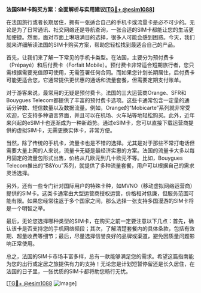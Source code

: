 **法国SIM卡购买方案：全面解析与实用建议[[TG💪+ @esim1088](https://t.me/s/esim1088)]**

在法国旅行或者长期居住，拥有一张适合自己的手机卡或流量卡是必不可少的。无论是为了日常通讯、社交网络还是导航查询，一张合适的SIM卡都能让您的生活更加便捷。然而，面对市面上琳琅满目的选择，很多人可能会感到困惑。今天，我们就来详细解读法国的SIM卡购买方案，帮助您轻松找到最适合自己的产品。

首先，让我们来了解一下常见的手机卡类型。在法国，主要分为预付费卡（Prépayé）和后付费卡（Forfait Mobile）。预付费卡非常适合短期旅行者，您只需根据需要充值即可使用，无需签署任何合同。而如果您计划长期居住，后付费卡可能更适合您，它通常提供更优惠的通话和流量套餐，但需要定期支付账单。

对于游客来说，最常用的无疑是预付费卡。法国的三大运营商Orange、SFR和Bouygues Telecom都提供了丰富的预付费卡选项。这些卡通常包含一定量的通话分钟数、短信数量以及数据流量。例如，Orange的“Mobicarte”系列就非常受欢迎，它支持多种语言界面，并且可以在机场、火车站等地轻松购买。此外，近年来兴起的eSIM卡也逐渐成为一种新趋势。通过eSIM卡，您可以直接下载运营商提供的虚拟SIM卡，无需更换实体卡，非常方便。

当然，除了传统的手机卡，流量卡也是不错的选择。尤其是对于那些不常打电话但需要大量上网的人来说，流量卡无疑是最经济实惠的方案。法国的流量卡大多以每月固定的流量包形式出售，价格从几欧元到几十欧元不等。比如，Bouygues Telecom推出的“B&You”系列，就提供了多种流量套餐，用户可以根据自己的需求灵活选择。

另外，还有一些专门针对国际用户的特殊卡种，如MVNO（移动虚拟网络运营商）提供的SIM卡。这类卡通常由大型运营商授权运营，价格相对低廉，但服务范围可能有限。如果您经常往返于多个国家之间，那么选择一张支持多国漫游的SIM卡将是一个明智之举。

最后，无论您选择哪种类型的SIM卡，在购买之前一定要注意以下几点：首先，确认该卡是否支持您的手机网络频段；其次，了解清楚套餐内的具体条款，包括有效期、超量收费等细节；最后，尽量选择信誉良好的品牌或渠道，避免因质量问题影响正常使用。

总之，法国的SIM卡市场丰富多样，总有一款能够满足您的需求。希望这篇指南能为您的出行或定居之旅提供有力的支持！无论您是计划短暂停留还是长久居住，在法国的日子里，一张优质的SIM卡都将助您畅行无忧。

[[TG💪+ @esim1088](https://t.me/s/esim1088) ![Image](https://i.postimg.cc/4NQfJmqS/Snipaste-2025-05-13-00-14-12.png)]